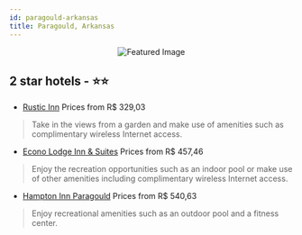```yaml
---
id: paragould-arkansas
title: Paragould, Arkansas
---
```


<center><img src="https://i.travelapi.com/hotels/1000000/20000/15400/15377/e2b0437c_z.jpg" alt="Featured Image" /></center>


##  2 star hotels - ⭐️⭐️

-    [Rustic Inn](https://us.hurb.com/hotels/paragould/rustic-inn-JNP-JP146754?cmp=18055) Prices from R$ 329,03
   > Take in the views from a garden and make use of amenities such as complimentary wireless Internet access.
-    [Econo Lodge Inn & Suites](https://us.hurb.com/hotels/paragould/econo-lodge-inn-suites-JNP-JP259430?cmp=18055) Prices from R$ 457,46
   > Enjoy the recreation opportunities such as an indoor pool or make use of other amenities including complimentary wireless Internet access.
-    [Hampton Inn Paragould](https://us.hurb.com/hotels/paragould/hampton-inn-paragould-JNP-JP01228P?cmp=18055) Prices from R$ 540,63
   > Enjoy recreational amenities such as an outdoor pool and a fitness center.

